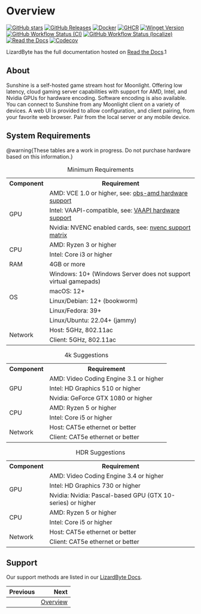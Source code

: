 # Overview

[![GitHub stars](https://img.shields.io/github/stars/lizardbyte/sunshine.svg?logo=github&style=for-the-badge)](https://github.com/LizardByte/Sunshine)
[![GitHub Releases](https://img.shields.io/github/downloads/lizardbyte/sunshine/total.svg?style=for-the-badge&logo=github)](https://github.com/LizardByte/Sunshine/releases/latest)
[![Docker](https://img.shields.io/docker/pulls/lizardbyte/sunshine.svg?style=for-the-badge&logo=docker)](https://hub.docker.com/r/lizardbyte/sunshine)
[![GHCR](https://img.shields.io/badge/dynamic/json?url=https%3A%2F%2Fipitio.github.io%2Fbackage%2FLizardByte%2FSunshine%2Fsunshine.json&query=%24.downloads&label=ghcr%20pulls&style=for-the-badge&logo=github)](https://github.com/LizardByte/Sunshine/pkgs/container/sunshine)
[![Winget Version](https://img.shields.io/badge/dynamic/json.svg?color=orange&label=Winget&style=for-the-badge&prefix=v&query=$[-1:].name&url=https%3A%2F%2Fapi.github.com%2Frepos%2Fmicrosoft%2Fwinget-pkgs%2Fcontents%2Fmanifests%2Fl%2FLizardByte%2FSunshine&logo=microsoft)](https://github.com/microsoft/winget-pkgs/tree/master/manifests/l/LizardByte/Sunshine)
[![GitHub Workflow Status (CI)](https://img.shields.io/github/actions/workflow/status/lizardbyte/sunshine/CI.yml.svg?branch=master&label=CI%20build&logo=github&style=for-the-badge)](https://github.com/LizardByte/Sunshine/actions/workflows/CI.yml?query=branch%3Amaster)
[![GitHub Workflow Status (localize)](https://img.shields.io/github/actions/workflow/status/lizardbyte/sunshine/localize.yml.svg?branch=master&label=localize%20build&logo=github&style=for-the-badge)](https://github.com/LizardByte/Sunshine/actions/workflows/localize.yml?query=branch%3Amaster)
[![Read the Docs](https://img.shields.io/readthedocs/sunshinestream.svg?label=Docs&style=for-the-badge&logo=readthedocs)](http://sunshinestream.readthedocs.io)
[![Codecov](https://img.shields.io/codecov/c/gh/LizardByte/Sunshine?token=SMGXQ5NVMJ&style=for-the-badge&logo=codecov&label=codecov)](https://codecov.io/gh/LizardByte/Sunshine)

LizardByte has the full documentation hosted on [Read the Docs](https://sunshinestream.readthedocs.io).1

## About

Sunshine is a self-hosted game stream host for Moonlight.
Offering low latency, cloud gaming server capabilities with support for AMD, Intel, and Nvidia GPUs for hardware
encoding. Software encoding is also available. You can connect to Sunshine from any Moonlight client on a variety of
devices. A web UI is provided to allow configuration, and client pairing, from your favorite web browser. Pair from
the local server or any mobile device.

## System Requirements

@warning{These tables are a work in progress. Do not purchase hardware based on this information.}

<table>
    <caption id="minimum_requirements">Minimum Requirements</caption>
    <tr>
        <th>Component</th>
        <th>Requirement</th>
    </tr>
    <tr>
        <td rowspan="3">GPU</td>
        <td>AMD: VCE 1.0 or higher, see: <a href="https://github.com/obsproject/obs-amd-encoder/wiki/Hardware-Support">obs-amd hardware support</a></td>
    </tr>
    <tr>
        <td>Intel: VAAPI-compatible, see: <a href="https://www.intel.com/content/www/us/en/developer/articles/technical/linuxmedia-vaapi.html">VAAPI hardware support</a></td>
    </tr>
    <tr>
        <td>Nvidia: NVENC enabled cards, see: <a href="https://developer.nvidia.com/video-encode-and-decode-gpu-support-matrix-new">nvenc support matrix</a></td>
    </tr>
    <tr>
        <td rowspan="2">CPU</td>
        <td>AMD: Ryzen 3 or higher</td>
    </tr>
    <tr>
        <td>Intel: Core i3 or higher</td>
    </tr>
    <tr>
        <td>RAM</td>
        <td>4GB or more</td>
    </tr>
    <tr>
        <td rowspan="5">OS</td>
        <td>Windows: 10+ (Windows Server does not support virtual gamepads)</td>
    </tr>
    <tr>
        <td>macOS: 12+</td>
    </tr>
    <tr>
        <td>Linux/Debian: 12+ (bookworm)</td>
    </tr>
    <tr>
        <td>Linux/Fedora: 39+</td>
    </tr>
    <tr>
        <td>Linux/Ubuntu: 22.04+ (jammy)</td>
    </tr>
    <tr>
        <td rowspan="2">Network</td>
        <td>Host: 5GHz, 802.11ac</td>
    </tr>
    <tr>
        <td>Client: 5GHz, 802.11ac</td>
    </tr>
</table>

<table>
    <caption id="4k_suggestions">4k Suggestions</caption>
    <tr>
        <th>Component</th>
        <th>Requirement</th>
    </tr>
    <tr>
        <td rowspan="3">GPU</td>
        <td>AMD: Video Coding Engine 3.1 or higher</td>
    </tr>
    <tr>
        <td>Intel: HD Graphics 510 or higher</td>
    </tr>
    <tr>
        <td>Nvidia: GeForce GTX 1080 or higher</td>
    </tr>
    <tr>
        <td rowspan="2">CPU</td>
        <td>AMD: Ryzen 5 or higher</td>
    </tr>
    <tr>
        <td>Intel: Core i5 or higher</td>
    </tr>
    <tr>
        <td rowspan="2">Network</td>
        <td>Host: CAT5e ethernet or better</td>
    </tr>
    <tr>
        <td>Client: CAT5e ethernet or better</td>
    </tr>
</table>

<table>
    <caption id="hdr_suggestions">HDR Suggestions</caption>
    <tr>
        <th>Component</th>
        <th>Requirement</th>
    </tr>
    <tr>
        <td rowspan="3">GPU</td>
        <td>AMD: Video Coding Engine 3.4 or higher</td>
    </tr>
    <tr>
        <td>Intel: HD Graphics 730 or higher</td>
    </tr>
    <tr>
        <td>Nvidia: Nvidia: Pascal-based GPU (GTX 10-series) or higher</td>
    </tr>
    <tr>
        <td rowspan="2">CPU</td>
        <td>AMD: Ryzen 5 or higher</td>
    </tr>
    <tr>
        <td>Intel: Core i5 or higher</td>
    </tr>
    <tr>
        <td rowspan="2">Network</td>
        <td>Host: CAT5e ethernet or better</td>
    </tr>
    <tr>
        <td>Client: CAT5e ethernet or better</td>
    </tr>
</table>

## Support

Our support methods are listed in our [LizardByte Docs](https://lizardbyte.readthedocs.io/en/latest/about/support.html).

<div class="section_buttons">

| Previous |                                Next |
|:---------|------------------------------------:|
|          | [Overview](docs/getting_started.md) |

</div>
